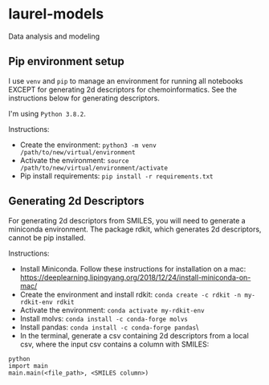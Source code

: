 # laurel-models
Data analysis and modeling


## Pip environment setup

I use `venv` and `pip` to manage an environment for running all notebooks EXCEPT for generating 2d descriptors for chemoinformatics. See the instructions below for generating descriptors.

I'm using `Python 3.8.2`.

Instructions:

* Create the environment: `python3 -m venv /path/to/new/virtual/environment`
* Activate the environment: `source /path/to/new/virtual/environment/activate`
* Pip install requirements: `pip install -r requirements.txt`

## Generating 2d Descriptors

For generating 2d descriptors from SMILES, you will need to generate a miniconda environment. The package rdkit, which generates 2d descriptors, cannot be pip installed.

Instructions:
* Install Miniconda. Follow these instructions for installation on a mac: https://deeplearning.lipingyang.org/2018/12/24/install-miniconda-on-mac/
* Create the environment and install rdkit: `conda create -c rdkit -n my-rdkit-env rdkit`
* Activate the environment: `conda activate my-rdkit-env`
* Install molvs: `conda install -c conda-forge molvs`
* Install pandas: `conda install -c conda-forge pandas`\
*  In the terminal, generate a csv containing 2d descriptors from a local csv, where the input csv contains a column with SMILES: 
```
python
import main
main.main(<file_path>, <SMILES column>)
```
